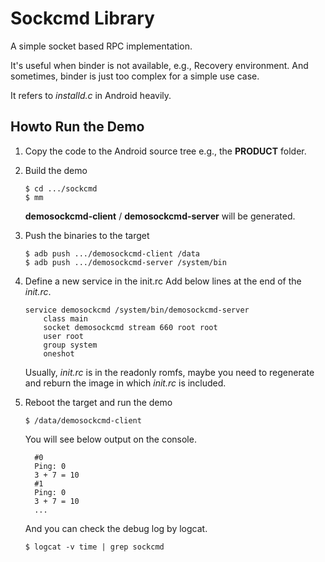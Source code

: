 # Sockcmd Library

A simple socket based RPC implementation.

It's useful when binder is not available, e.g., Recovery environment. And sometimes, binder is just too complex for a simple use case. 

It refers to *installd.c* in Android heavily.

## Howto Run the Demo

1. Copy the code to the Android source tree
   e.g., the **PRODUCT** folder.

2. Build the demo
   ```
   $ cd .../sockcmd
   $ mm
   ```
   
   **demosockcmd-client** / **demosockcmd-server** will be generated.

3. Push the binaries to the target
   ```
   $ adb push .../demosockcmd-client /data
   $ adb push .../demosockcmd-server /system/bin
   ```
   
4. Define a new service in the init.rc
   Add below lines at the end of the *init.rc*.
   ```
   service demosockcmd /system/bin/demosockcmd-server
       class main
       socket demosockcmd stream 660 root root
       user root
       group system
       oneshot
   ```

   Usually, *init.rc* is in the readonly romfs, maybe you need to regenerate and reburn the image in which *init.rc* is included.

5. Reboot the target and run the demo
   ```
   $ /data/demosockcmd-client
   ```

   You will see below output on the console.
   ```
     #0
     Ping: 0
     3 + 7 = 10
     #1
     Ping: 0
     3 + 7 = 10
     ...
   ```

   And you can check the debug log by logcat.
   ```
   $ logcat -v time | grep sockcmd
   ```

